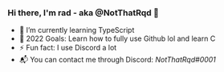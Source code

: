 ### Hi there, I'm rad - aka @NotThatRqd 👋

- 🌱 I’m currently learning TypeScript
- 🥅 2022 Goals: Learn how to fully use Github lol and learn C
- ⚡ Fun fact: I use Discord a lot
- 📬 You can contact me through Discord: *NotThatRqd#0001*
